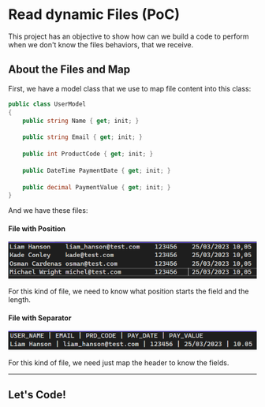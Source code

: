 # Read dynamic Files (PoC)

This project has an objective to show how can we build a code to perform when we don't know the files behaviors, that we receive.

## About the Files and Map

First, we have a model class that we use to map file content into this class:

```csharp
public class UserModel
{
    public string Name { get; init; }

    public string Email { get; init; }

    public int ProductCode { get; init; }

    public DateTime PaymentDate { get; init; }

    public decimal PaymentValue { get; init; }
}
```

And we have these files:

#### File with Position

![Position Files](https://raw.githubusercontent.com/alexalvess/poc-read-dynamic-file/main/.assets/img/position-file-sample.png)

For this kind of file, we need to know what position starts the field and the length.

#### File with Separator

![Separator Files](https://github.com/alexalvess/poc-read-dynamic-file/blob/main/.assets/img/separator-file-sample.png?raw=true)

For this kind of file, we need just map the header to know the fields.

---

## Let's Code!